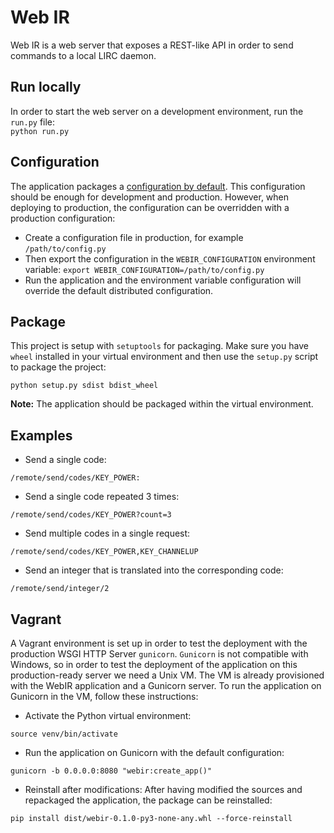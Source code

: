 # Web IR
Web IR is a web server that exposes a REST-like API in order to send commands to a local LIRC daemon.

## Run locally
In order to start the web server on a development environment, run the `run.py` file:<br>
`python run.py`

## Configuration
The application packages a [configuration by default](./webir/config.py).
This configuration should be enough for development and production.
However, when deploying to production, the configuration can be overridden with a production configuration:
* Create a configuration file in production, for example `/path/to/config.py`
* Then export the configuration in the `WEBIR_CONFIGURATION` environment variable: `export WEBIR_CONFIGURATION=/path/to/config.py`
* Run the application and the environment variable configuration will override the default distributed configuration.

## Package
This project is setup with `setuptools` for packaging.
Make sure you have `wheel` installed in your virtual environment and then use the `setup.py` script to package the project:
```shell script
python setup.py sdist bdist_wheel
```
**Note:** The application should be packaged within the virtual environment.

## Examples
* Send a single code:
```
/remote/send/codes/KEY_POWER:
```
* Send a single code repeated 3 times:
```
/remote/send/codes/KEY_POWER?count=3
```
* Send multiple codes in a single request:
```
/remote/send/codes/KEY_POWER,KEY_CHANNELUP
```
* Send an integer that is translated into the corresponding code:
```
/remote/send/integer/2
```

## Vagrant
A Vagrant environment is set up in order to test the deployment with the production WSGI HTTP Server `gunicorn`.
`Gunicorn` is not compatible with Windows, so in order to test the deployment of the application on this production-ready server we need a Unix VM.
The VM is already provisioned with the WebIR application and a Gunicorn server.
To run the application on Gunicorn in the VM, follow these instructions:
* Activate the Python virtual environment:
```shell script
source venv/bin/activate
```
* Run the application on Gunicorn with the default configuration:
```shell script
gunicorn -b 0.0.0.0:8080 "webir:create_app()"
```
* Reinstall after modifications: After having modified the sources and repackaged the application, the package can be reinstalled:
````shell script
pip install dist/webir-0.1.0-py3-none-any.whl --force-reinstall
````